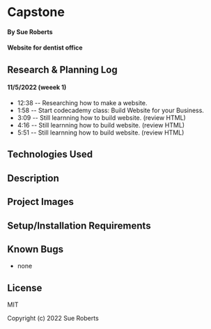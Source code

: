 # Capstone

#### By Sue Roberts

####  Website for dentist office

## Research & Planning Log

#### 11/5/2022 (weeek 1)

* 12:38 -- Researching how to make a website.
* 1:58  -- Start codecademy class: Build Website for your Business.
* 3:09  -- Still learnning how to build website. (review HTML)
* 4:16  -- Still learnning how to build website. (review HTML)
* 5:51  -- Still learnning how to build website. (review HTML)


## Technologies Used

## Description

## Project Images

## Setup/Installation Requirements

## Known Bugs

* none

## License

MIT

Copyright (c) 2022 Sue Roberts

